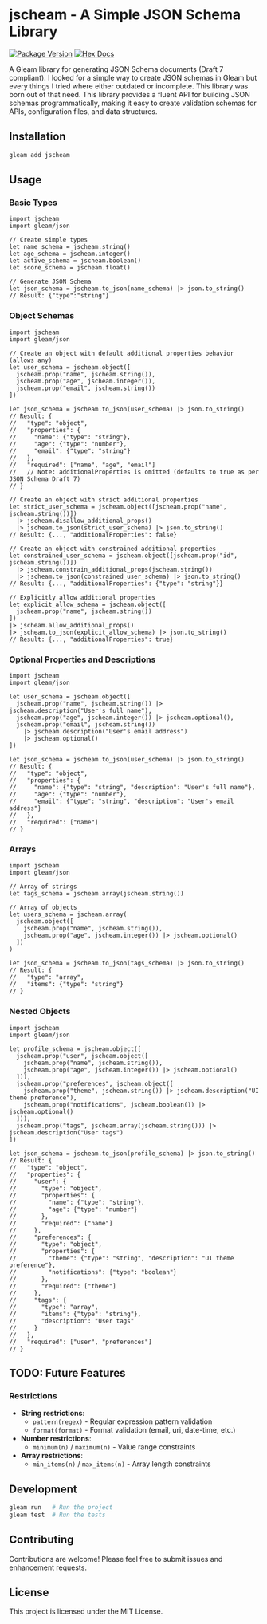 # jscheam - A Simple JSON Schema Library

[![Package Version](https://img.shields.io/hexpm/v/jscheam)](https://hex.pm/packages/jscheam)
[![Hex Docs](https://img.shields.io/badge/hex-docs-ffaff3)](https://hexdocs.pm/jscheam/)

A Gleam library for generating JSON Schema documents (Draft 7 compliant).
I looked for a simple way to create JSON schemas in Gleam but every things I tried where either outdated or incomplete. This library was born out of that need.
This library provides a fluent API for building JSON schemas programmatically, making it easy to create validation schemas for APIs, configuration files, and data structures.

## Installation

```sh
gleam add jscheam
```

## Usage

### Basic Types

```gleam
import jscheam
import gleam/json

// Create simple types
let name_schema = jscheam.string()
let age_schema = jscheam.integer()
let active_schema = jscheam.boolean()
let score_schema = jscheam.float()

// Generate JSON Schema
let json_schema = jscheam.to_json(name_schema) |> json.to_string()
// Result: {"type":"string"}
```

### Object Schemas

```gleam
import jscheam
import gleam/json

// Create an object with default additional properties behavior (allows any)
let user_schema = jscheam.object([
  jscheam.prop("name", jscheam.string()),
  jscheam.prop("age", jscheam.integer()),
  jscheam.prop("email", jscheam.string())
])

let json_schema = jscheam.to_json(user_schema) |> json.to_string()
// Result: {
//   "type": "object",
//   "properties": {
//     "name": {"type": "string"},
//     "age": {"type": "number"},
//     "email": {"type": "string"}
//   },
//   "required": ["name", "age", "email"]
//   // Note: additionalProperties is omitted (defaults to true as per JSON Schema Draft 7)
// }

// Create an object with strict additional properties 
let strict_user_schema = jscheam.object([jscheam.prop("name", jscheam.string())])
  |> jscheam.disallow_additional_props()
  |> jscheam.to_json(strict_user_schema) |> json.to_string()
// Result: {..., "additionalProperties": false}

// Create an object with constrained additional properties 
let constrained_user_schema = jscheam.object([jscheam.prop("id", jscheam.string())])
  |> jscheam.constrain_additional_props(jscheam.string())
  |> jscheam.to_json(constrained_user_schema) |> json.to_string()
// Result: {..., "additionalProperties": {"type": "string"}}

// Explicitly allow additional properties
let explicit_allow_schema = jscheam.object([
  jscheam.prop("name", jscheam.string())
]) 
|> jscheam.allow_additional_props()
|> jscheam.to_json(explicit_allow_schema) |> json.to_string()
// Result: {..., "additionalProperties": true}
```

### Optional Properties and Descriptions

```gleam
import jscheam
import gleam/json

let user_schema = jscheam.object([
  jscheam.prop("name", jscheam.string()) |> jscheam.description("User's full name"),
  jscheam.prop("age", jscheam.integer()) |> jscheam.optional(),
  jscheam.prop("email", jscheam.string())
    |> jscheam.description("User's email address")
    |> jscheam.optional()
])

let json_schema = jscheam.to_json(user_schema) |> json.to_string()
// Result: {
//   "type": "object",
//   "properties": {
//     "name": {"type": "string", "description": "User's full name"},
//     "age": {"type": "number"},
//     "email": {"type": "string", "description": "User's email address"}
//   },
//   "required": ["name"]
// }
```

### Arrays

```gleam
import jscheam
import gleam/json

// Array of strings
let tags_schema = jscheam.array(jscheam.string())

// Array of objects
let users_schema = jscheam.array(
  jscheam.object([
    jscheam.prop("name", jscheam.string()),
    jscheam.prop("age", jscheam.integer()) |> jscheam.optional()
  ])
)

let json_schema = jscheam.to_json(tags_schema) |> json.to_string()
// Result: {
//   "type": "array",
//   "items": {"type": "string"}
// }
```

### Nested Objects

```gleam
import jscheam
import gleam/json

let profile_schema = jscheam.object([
  jscheam.prop("user", jscheam.object([
    jscheam.prop("name", jscheam.string()),
    jscheam.prop("age", jscheam.integer()) |> jscheam.optional()
  ])),
  jscheam.prop("preferences", jscheam.object([
    jscheam.prop("theme", jscheam.string()) |> jscheam.description("UI theme preference"),
    jscheam.prop("notifications", jscheam.boolean()) |> jscheam.optional()
  ])),
  jscheam.prop("tags", jscheam.array(jscheam.string())) |> jscheam.description("User tags")
])

let json_schema = jscheam.to_json(profile_schema) |> json.to_string()
// Result: {
//   "type": "object",
//   "properties": {
//     "user": {
//       "type": "object",
//       "properties": {
//         "name": {"type": "string"},
//         "age": {"type": "number"}
//       },
//       "required": ["name"]
//     },
//     "preferences": {
//       "type": "object",
//       "properties": {
//         "theme": {"type": "string", "description": "UI theme preference"},
//         "notifications": {"type": "boolean"}
//       },
//       "required": ["theme"]
//     },
//     "tags": {
//       "type": "array",
//       "items": {"type": "string"},
//       "description": "User tags"
//     }
//   },
//   "required": ["user", "preferences"]
// }
```

## TODO: Future Features

### Restrictions

- **String restrictions**:
  - `pattern(regex)` - Regular expression pattern validation
  - `format(format)` - Format validation (email, uri, date-time, etc.)
- **Number restrictions**:
  - `minimum(n)` / `maximum(n)` - Value range constraints
- **Array restrictions**:
  - `min_items(n)` / `max_items(n)` - Array length constraints

## Development

```sh
gleam run   # Run the project
gleam test  # Run the tests
```

## Contributing

Contributions are welcome! Please feel free to submit issues and enhancement requests.

## License

This project is licensed under the MIT License.
